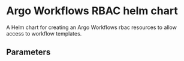 # Argo Workflows RBAC helm chart

A Helm chart for creating an Argo Workflows rbac resources to allow access to workflow templates.

## Parameters

